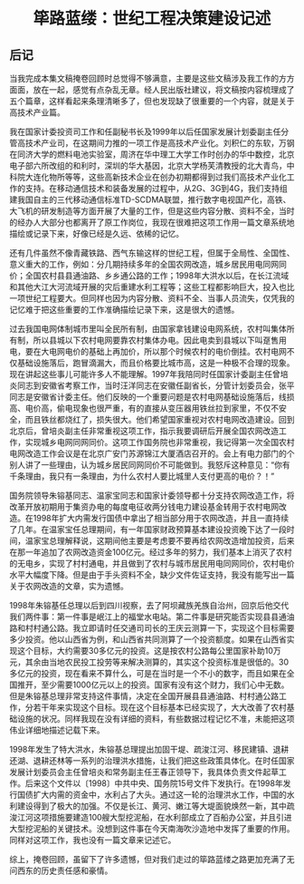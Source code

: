 # <center> 筚路蓝缕：世纪工程决策建设记述

## 后记

当我完成本集文稿掩卷回顾时总觉得不够满意，主要是这些文稿涉及我工作的方方面面，放在一起，感觉有点杂乱无章。经人民出版社建议，将文稿按内容梳理成了五个篇章，这样看起来条理清晰多了，但也发现缺了很重要的一个内容，就是关于高技术产业篇。

我在国家计委投资司工作和任副秘书长及1999年以后任国家发展计划委副主任分管高技术产业司，在这期间力推的一项工作是高技术产业化。刘积仁的东软，万钢在同济大学的燃料电池实验室，周济在华中理工大学工作时创办的华中数控，北京电子部六所改组的和利时，深圳的华大基因，北京大学杨芙清教授的北大青鸟，中科院大连化物所等等，这些高新技术企业在创办初期都得到过我们高技术产业化工作的支持。在移动通信技术和装备发展的过程中，从2G、3G到4G，我们支持组建我国自主的三代移动通信标准TD-SCDMA联盟，推行数字电视国产化，高铁、大飞机的研发制造等方面开展了大量的工作，但是这些内容分散、资料不全，当时的经办人大部分也都离开了原工作岗位，我现在很难把这项工作用一篇文章系统地描绘或记录下来，好像已经是久远、依稀的记忆。

还有几件虽然不像青藏铁路、西气东输这样的世纪工程，但属于全局性、全国性、意义重大的工作，例如：分几期持续多年的全国农网改造，城乡居民用电同网同价；全国农村县县通油路、乡乡通公路的工作；1998年大洪水以后，在长江流域和其他大江大河流域开展的灾后重建水利工程等；这些工程都影响巨大，投入也比一项世纪工程要大。但同样也因为内容分散、资料不全、当事人员流失，仅凭我的记忆难于把这些重要的工作准确描绘记录下来，这是很大的遗憾。

过去我国电网体制城市里叫全民所有制，由国家拿钱建设电网系统，农村叫集体所有制，所以县城以下农村电网要靠农村集体办电。因此电卖到县城以下叫趸售用电，要在大电网电价的基础上再加价，所以那个时候农村的电价倒挂。农村电网不仅基础设施落后，跑冒滴漏大，而且价格要比城市高，这是一种极不合理的现象。现在讲起这些事儿可能许多人不能理解。1997年我陪同时任国家计委副主任曾培炎同志到安徽省考察工作，当时汪洋同志在安徽任副省长，分管计划委员会，张平同志是安徽省计委主任。他们反映的一个重要问题是农村电网基础设施落后，线损高、电价高，偷电现象也很严重，有的直接从变压器用铁丝拉到家里，不仅不安全，而且铁丝都烧红了，损失很大。他们希望国家重视对农村电网改造建设。回到北京后，曾培炎副主任非常重视这项工作，指示我要调研后开展全国农网改造工作，实现城乡电网同网同价。这项工作国务院也非常重视，我记得第一次全国农村电网改造工作会议是在北京广安门苏源锦江大厦酒店召开的。会上有电力部门的个别人讲了一些理由，认为城乡居民同网同价不可能做到。我怒斥这种意见：“你有千条理由，我只有一条理由，为什么农村人要比城里人支付更高的电价？！”

国务院领导朱镕基同志、温家宝同志和国家计委领导都十分支持农网改造工作，将改革开放初期用于集资办电的每度电征收两分钱电力建设基金转用于农村电网改造。在1998年扩大内需发行国债中拿出了相当部分用于农网改造，并且一直持续了几年。在温家宝任总理期间，有一年国家财政预算基本建设投资晚下达了一段时间，温家宝总理解释说，这期间他主要是考虑要不要再给农网改造增加投资，后来在那一年追加了农网改造资金100亿元。经过多年的努力，我们基本上消灭了农村的无电乡，实现了村村通电，并且做到了农村与城市居民用电同网同价，农村电价水平大幅度下降。但是由于手头资料不全，缺少文件佐证支持，我没有能写出一篇关于农网改造的文章，实为遗憾。

1998年朱镕基任总理以后到四川视察，去了阿坝藏族羌族自治州，回京后他交代我们两件事：第一件事是岷江上的福堂水电站。第二件事是研究能否实现县县通油路和村村通公路。我立即请时任交通司司长的王庆云测算一下，实现这个目标需要多少投资。他以山西省为例，和山西省共同测算了一个投资额度。如果在山西省实现这个目标，大约需要30多亿元的投资。这是按农村公路每公里国家补助10万元，其余由当地农民投工投劳等来解决测算的，其实这个投资标准是很低的。30多亿元的投资，现在看来不算什么，可是在当时是一个不小的数字，而且如果在全国推开，至少需要1000亿元以上的投资。国家有没有这个财力，我们心中无数。但是朱镕基总理非常支持这件事情，决定在全国开展县县通油路、村村通公路工作，分若干年来实现这个目标。现在这个目标基本已经实现了，大大改善了农村基础设施的状况。同样我现在没有详细的资料，有些数据过程记忆不准，未能把这项伟业详细地描述记载下来。

1998年发生了特大洪水，朱镕基总理提出加固干堤、疏浚江河、移民建镇、退耕还湖、退耕还林等一系列的治理洪水措施，让我们把这些政策具体化。在时任国家发展计划委员会主任曾培炎和常务副主任王春正领导下，我具体负责文件起草工作。后来这个文件以〔1998〕中共中央、国务院15号文件下发执行。在1998年发行国债扩大内需的资金中，水利占了大头。通过这一轮的治理洪水工作，中国的水利建设得到了极大的加强。不仅是长江、黄河、嫩江等大堤面貌焕然一新，其中疏浚江河这项措施要建造100艘大型挖泥船，在水利部成立了百船办公室，并且引进大型挖泥船的关键技术。没想到这件事在今天南海吹沙造地中发挥了重要的作用。同样对这项工作，我也没有一篇文章来记述它。

综上，掩卷回顾，虽留下了许多遗憾，但对我们走过的筚路蓝缕之路更加充满了无问西东的历史责任感和豪情。